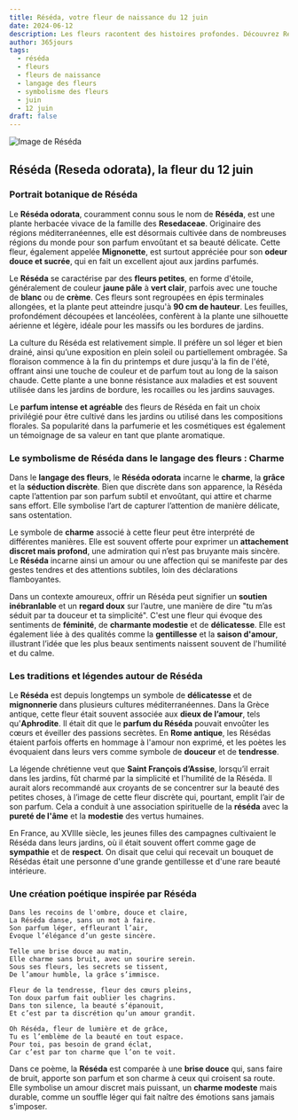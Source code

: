 ```yaml
---
title: Réséda, votre fleur de naissance du 12 juin
date: 2024-06-12
description: Les fleurs racontent des histoires profondes. Découvrez Réséda, votre fleur de naissance du 12 juin, ses symboles et récits fascinants. Plongez dans sa signification et son langage unique dans l'art floral.
author: 365jours
tags:
  - réséda
  - fleurs
  - fleurs de naissance
  - langage des fleurs
  - symbolisme des fleurs
  - juin
  - 12 juin
draft: false
---
```



![Image de Réséda](https://cdn.pixabay.com/photo/2015/01/18/18/59/wau-603313_1280.jpg#center)


## Réséda (Reseda odorata), la fleur du 12 juin

### Portrait botanique de Réséda

Le **Réséda odorata**, couramment connu sous le nom de **Réséda**, est une plante herbacée vivace de la famille des **Resedaceae**. Originaire des régions méditerranéennes, elle est désormais cultivée dans de nombreuses régions du monde pour son parfum envoûtant et sa beauté délicate. Cette fleur, également appelée **Mignonette**, est surtout appréciée pour son **odeur douce et sucrée**, qui en fait un excellent ajout aux jardins parfumés.

Le **Réséda** se caractérise par des **fleurs petites**, en forme d'étoile, généralement de couleur **jaune pâle** à **vert clair**, parfois avec une touche de **blanc** ou de **crème**. Ces fleurs sont regroupées en épis terminales allongées, et la plante peut atteindre jusqu'à **90 cm de hauteur**. Les feuilles, profondément découpées et lancéolées, confèrent à la plante une silhouette aérienne et légère, idéale pour les massifs ou les bordures de jardins.

La culture du Réséda est relativement simple. Il préfère un sol léger et bien drainé, ainsi qu’une exposition en plein soleil ou partiellement ombragée. Sa floraison commence à la fin du printemps et dure jusqu'à la fin de l'été, offrant ainsi une touche de couleur et de parfum tout au long de la saison chaude. Cette plante a une bonne résistance aux maladies et est souvent utilisée dans les jardins de bordure, les rocailles ou les jardins sauvages.

Le **parfum intense et agréable** des fleurs de Réséda en fait un choix privilégié pour être cultivé dans les jardins ou utilisé dans les compositions florales. Sa popularité dans la parfumerie et les cosmétiques est également un témoignage de sa valeur en tant que plante aromatique.

### Le symbolisme de Réséda dans le langage des fleurs : Charme

Dans le **langage des fleurs**, le **Réséda odorata** incarne le **charme**, la **grâce** et la **séduction discrète**. Bien que discrète dans son apparence, la Réséda capte l’attention par son parfum subtil et envoûtant, qui attire et charme sans effort. Elle symbolise l’art de capturer l’attention de manière délicate, sans ostentation.

Le symbole de **charme** associé à cette fleur peut être interprété de différentes manières. Elle est souvent offerte pour exprimer un **attachement discret mais profond**, une admiration qui n’est pas bruyante mais sincère. Le **Réséda** incarne ainsi un amour ou une affection qui se manifeste par des gestes tendres et des attentions subtiles, loin des déclarations flamboyantes.

Dans un contexte amoureux, offrir un Réséda peut signifier un **soutien inébranlable** et un **regard doux** sur l’autre, une manière de dire "tu m’as séduit par ta douceur et ta simplicité". C'est une fleur qui évoque des sentiments de **féminité**, de **charmante modestie** et de **délicatesse**. Elle est également liée à des qualités comme la **gentillesse** et la **saison d'amour**, illustrant l’idée que les plus beaux sentiments naissent souvent de l'humilité et du calme.

### Les traditions et légendes autour de Réséda

Le **Réséda** est depuis longtemps un symbole de **délicatesse** et de **mignonnerie** dans plusieurs cultures méditerranéennes. Dans la Grèce antique, cette fleur était souvent associée aux **dieux de l’amour**, tels qu'**Aphrodite**. Il était dit que le **parfum du Réséda** pouvait envoûter les cœurs et éveiller des passions secrètes. En **Rome antique**, les Résédas étaient parfois offerts en hommage à l'amour non exprimé, et les poètes les évoquaient dans leurs vers comme symbole de **douceur** et de **tendresse**.

La légende chrétienne veut que **Saint François d’Assise**, lorsqu’il errait dans les jardins, fût charmé par la simplicité et l'humilité de la Réséda. Il aurait alors recommandé aux croyants de se concentrer sur la beauté des petites choses, à l’image de cette fleur discrète qui, pourtant, emplit l’air de son parfum. Cela a conduit à une association spirituelle de la **réséda** avec la **pureté de l'âme** et la **modestie** des vertus humaines.

En France, au XVIIIe siècle, les jeunes filles des campagnes cultivaient le Réséda dans leurs jardins, où il était souvent offert comme gage de **sympathie** et de **respect**. On disait que celui qui recevait un bouquet de Résédas était une personne d'une grande gentillesse et d'une rare beauté intérieure.

### Une création poétique inspirée par Réséda

```
Dans les recoins de l'ombre, douce et claire,
La Réséda danse, sans un mot à faire.
Son parfum léger, effleurant l’air,
Évoque l’élégance d’un geste sincère.

Telle une brise douce au matin,
Elle charme sans bruit, avec un sourire serein.
Sous ses fleurs, les secrets se tissent,
De l’amour humble, la grâce s’immisce.

Fleur de la tendresse, fleur des cœurs pleins,
Ton doux parfum fait oublier les chagrins.
Dans ton silence, la beauté s’épanouit,
Et c’est par ta discrétion qu’un amour grandit.

Oh Réséda, fleur de lumière et de grâce,
Tu es l’emblème de la beauté en tout espace.
Pour toi, pas besoin de grand éclat,
Car c’est par ton charme que l’on te voit.
```

Dans ce poème, la **Réséda** est comparée à une **brise douce** qui, sans faire de bruit, apporte son parfum et son charme à ceux qui croisent sa route. Elle symbolise un amour discret mais puissant, un **charme modeste** mais durable, comme un souffle léger qui fait naître des émotions sans jamais s'imposer.
